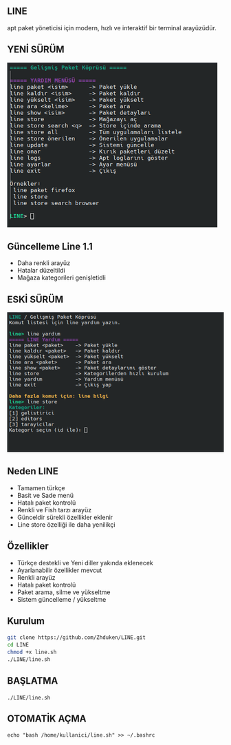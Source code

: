 ## LINE
apt paket yöneticisi için modern, hızlı ve interaktif bir terminal arayüzüdür.

## YENİ SÜRÜM
![LINE Logo](line_update.png)
## Güncelleme Line 1.1
- Daha renkli arayüz
- Hatalar düzeltildi
- Mağaza kategorileri genişletidli
  
## ESKİ SÜRÜM
![LINE Logo](line.png)

## Neden LINE
- Tamamen türkçe
- Basit ve Sade menü
- Hatalı paket kontrolü
- Renkli ve Fish tarzı arayüz
- Günceldir sürekli özellikler eklenir
- Line store özelliği ile daha yenilikçi
  
## Özellikler
- Türkçe destekli ve Yeni diller yakında eklenecek
- Ayarlanabilir özellikler mevcut
- Renkli arayüz
- Hatalı paket kontrolü
- Paket arama, silme ve yükseltme
- Sistem güncelleme / yükseltme

## Kurulum
```bash
git clone https://github.com/Zhduken/LINE.git
cd LINE
chmod +x line.sh
./LINE/line.sh 
```
## BAŞLATMA
```
./LINE/line.sh 
```
## OTOMATİK AÇMA
```
echo "bash /home/kullanici/line.sh" >> ~/.bashrc
```

